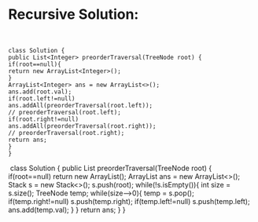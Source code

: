 # Recursive Solution:
​
```
class Solution {
public List<Integer> preorderTraversal(TreeNode root) {
if(root==null){
return new ArrayList<Integer>();
}
ArrayList<Integer> ans = new ArrayList<>();
ans.add(root.val);
if(root.left!=null)
ans.addAll(preorderTraversal(root.left));
// preorderTraversal(root.left);
if(root.right!=null)
ans.addAll(preorderTraversal(root.right));
// preorderTraversal(root.right);
return ans;
}
}
```
​
class Solution {
public List<Integer> preorderTraversal(TreeNode root) {
if(root==null)
return new ArrayList<Integer>();
ArrayList<Integer> ans = new ArrayList<>();
Stack<TreeNode> s = new Stack<>();
s.push(root);
while(!s.isEmpty()){
int size = s.size();
TreeNode temp;
while(size-->0){
temp = s.pop();
if(temp.right!=null)
s.push(temp.right);
if(temp.left!=null)
s.push(temp.left);
ans.add(temp.val);
}
}
return ans;
}
}
​